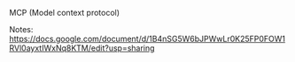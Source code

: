 MCP (Model context protocol)

Notes: https://docs.google.com/document/d/1B4nSG5W6bJPWwLr0K25FP0FOW1RVl0ayxtIWxNq8KTM/edit?usp=sharing
